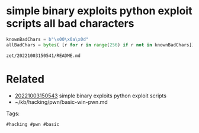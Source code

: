 # simple binary exploits python exploit scripts all bad characters
```python
knownBadChars = b"\x00\x0a\x0d"
allBadChars = bytes( [r for r in range(256) if r not in knownBadChars])
```

` zet/20221003150541/README.md `

# Related

- [20221003150543](/zet/20221003150543/README.md) simple binary exploits python exploit scripts
- ~/kb/hacking/pwn/basic-win-pwn.md

Tags:

    #hacking #pwn #basic 
